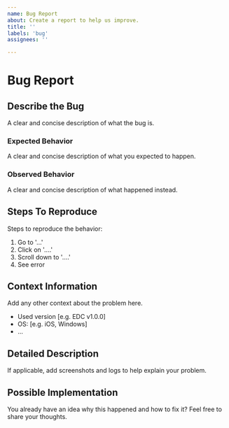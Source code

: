 ```yaml
---
name: Bug Report
about: Create a report to help us improve.
title: ''
labels: 'bug'
assignees: ''

---
```


# Bug Report

## Describe the Bug
A clear and concise description of what the bug is.

### Expected Behavior
A clear and concise description of what you expected to happen.

### Observed Behavior
A clear and concise description of what happened instead.

## Steps To Reproduce
Steps to reproduce the behavior:
1. Go to '...'
2. Click on '....'
3. Scroll down to '....'
4. See error

## Context Information
Add any other context about the problem here.

- Used version [e.g. EDC v1.0.0]
- OS: [e.g. iOS, Windows]
- ...

## Detailed Description
If applicable, add screenshots and logs to help explain your problem.

## Possible Implementation
You already have an idea why this happened and how to fix it? Feel free to share your thoughts.
